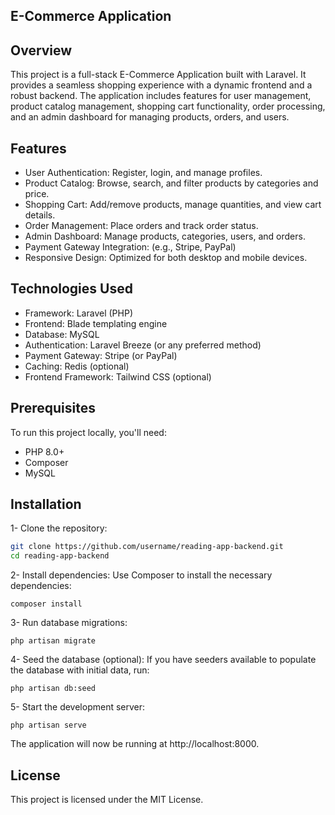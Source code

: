 ## E-Commerce Application

## Overview
This project is a full-stack E-Commerce Application built with Laravel. It provides a seamless shopping experience with a dynamic frontend and a robust backend. The application includes features for user management, product catalog management, shopping cart functionality, order processing, and an admin dashboard for managing products, orders, and users.

## Features
- User Authentication: Register, login, and manage profiles.
- Product Catalog: Browse, search, and filter products by categories and price.
- Shopping Cart: Add/remove products, manage quantities, and view cart details.
- Order Management: Place orders and track order status.
- Admin Dashboard: Manage products, categories, users, and orders.
- Payment Gateway Integration: (e.g., Stripe, PayPal)
- Responsive Design: Optimized for both desktop and mobile devices.

## Technologies Used
- Framework: Laravel (PHP)
- Frontend: Blade templating engine
- Database: MySQL
- Authentication: Laravel Breeze (or any preferred method)
- Payment Gateway: Stripe (or PayPal)
- Caching: Redis (optional)
- Frontend Framework: Tailwind CSS (optional)

## Prerequisites
To run this project locally, you'll need:

- PHP 8.0+
- Composer
- MySQL

## Installation

1- Clone the repository:
``` bash
git clone https://github.com/username/reading-app-backend.git
cd reading-app-backend
```

2- Install dependencies: Use Composer to install the necessary dependencies:
```
composer install
```

3- Run database migrations:
```
php artisan migrate
```

4- Seed the database (optional): If you have seeders available to populate the database with initial data, run:
```
php artisan db:seed
```

5- Start the development server:
```
php artisan serve
```

The application will now be running at http://localhost:8000.

## License
This project is licensed under the MIT License.
